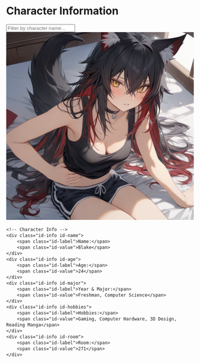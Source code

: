 # Character Information

<div class="character-search-container">
    <input type="text" id="characterSearchInput" placeholder="Filter by character name...">
</div>

<div class="character-grid">

<!-- Character Card Template -->
<div class="character-id-card">
    <!-- The profile picture -->
    <div class="id-profile-pic">
        <img src="https://raw.githubusercontent.com/FFFox-ST-Manager/Weylandpedia/main/idcards/blake.png" alt="Blake">
    </div>

    <!-- Character Info -->
    <div class="id-info id-name">
        <span class="id-label">Name:</span>
        <span class="id-value">Blake</span>
    </div>
    <div class="id-info id-age">
        <span class="id-label">Age:</span>
        <span class="id-value">24</span>
    </div>
    <div class="id-info id-major">
        <span class="id-label">Year & Major:</span>
        <span class="id-value">Freshman, Computer Science</span>
    </div>
    <div class="id-info id-hobbies">
        <span class="id-label">Hobbies:</span>
        <span class="id-value">Gaming, Computer Hardware, 3D Design, Reading Manga</span>
    </div>
    <div class="id-info id-room">
        <span class="id-label">Room:</span>
        <span class="id-value">271</span>
    </div>
</div>

<!-- Add more character cards as needed -->

</div>
